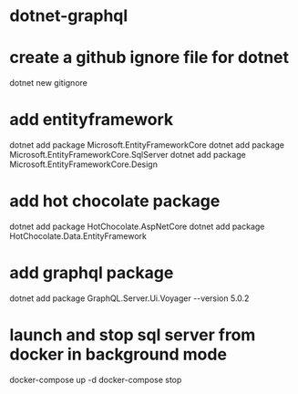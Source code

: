 # dotnet-graphql

# create a github ignore file for dotnet

dotnet new gitignore

# add entityframework
dotnet add package Microsoft.EntityFrameworkCore
dotnet add package Microsoft.EntityFrameworkCore.SqlServer
dotnet add package Microsoft.EntityFrameworkCore.Design
# add hot chocolate package

dotnet add package HotChocolate.AspNetCore
dotnet add package HotChocolate.Data.EntityFramework

# add graphql package

dotnet add package GraphQL.Server.Ui.Voyager --version 5.0.2

# launch and stop sql server from docker in background mode

docker-compose up -d 
docker-compose stop
